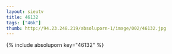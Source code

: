 ```yaml
--- 
layout: sieutv
title: 46132
tags: ["46k"]
thumb: http://94.23.248.219/absoluporn-1/image/002/46132.jpg
---
```

{% include absoluporn key="46132" %} 
